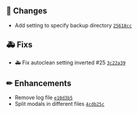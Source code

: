 ## 🔨 Changes

- Add setting to specify backup directory [`25618cc`](https://github.com/Sebclem/hassio-nextcloud-backup/commit/25618ccd91692cf8d32c0a98dd6592042a79964a)

## 🚑 Fixs

- :ambulance: Fix autoclean setting inverted #25 [`3c22a39`](https://github.com/Sebclem/hassio-nextcloud-backup/commit/3c22a39945971ea275583424f44e39d8bb2eacf4)

## ✏ Enhancements

- Remove log file [`e10d3b5`](https://github.com/Sebclem/hassio-nextcloud-backup/commit/e10d3b5278d39a0eb89b68fbe1fa7afb2897989d)
- Split modals in different files  [`4cdb25c`](https://github.com/Sebclem/hassio-nextcloud-backup/commit/4cdb25c091aa4f9d1d46f3048347cca99d2fb055)
